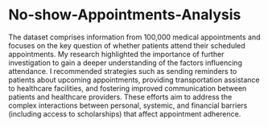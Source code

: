 # No-show-Appointments-Analysis
The dataset comprises information from 100,000 medical appointments and focuses on the key question of whether patients attend their scheduled appointments. My research highlighted the importance of further investigation to gain a deeper understanding of the factors influencing attendance. I recommended strategies such as sending reminders to patients about upcoming appointments, providing transportation assistance to healthcare facilities, and fostering improved communication between patients and healthcare providers. These efforts aim to address the complex interactions between personal, systemic, and financial barriers (including access to scholarships) that affect appointment adherence.
